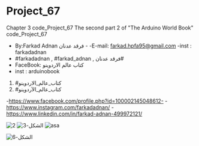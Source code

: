 # Project_67
Chapter 3 code_Project_67 The second part 2 of "The Arduino World Book" code_Project_67

-  By:Farkad Adnan فرقد عدنان - 
 -E-mail: farkad.hpfa95@gmail.com 
-inst : farkadadnan 
- #farkadadnan , #farkad_adnan , فرقد عدنان# 
- FaceBook: كتاب عالم الاردوينو 
- inst : arduinobook
1. #كتاب_عالم_الاردوينو
2. #كتاب_عالم_الآردوينو

-https://www.facebook.com/profile.php?id=100002145048612-
-https://www.instagram.com/farkadadnan/
-https://www.linkedin.com/in/farkad-adnan-499972121/

![2](https://user-images.githubusercontent.com/35774039/156221209-36e577f4-7f2e-4b5d-ab48-f29bcadf3b06.JPG)
![الشكل-3](https://user-images.githubusercontent.com/35774039/156221254-6658b079-a3b9-48d0-81e9-6d6bbcd91efb.jpg)
![asa](https://user-images.githubusercontent.com/35774039/156221309-105d6bb6-1a61-403c-99c2-a84f91a41b5a.JPG)

![الشكل-6](https://user-images.githubusercontent.com/35774039/156221343-a547ea79-94af-4c7d-987b-bcf8d975a884.jpg)

